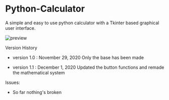 # Python-Calculator
A simple and easy to use python calculator with a Tkinter based graphical user interface.

![preview](https://user-images.githubusercontent.com/43041149/100729482-689f2480-33fb-11eb-952b-599c8ef710a9.png)

Version History
  - version 1.0 : November 29, 2020
    Only the base has been made

  - version 1.1 :  December 1, 2020
    Updated the button functions and remade the mathematical system
 
 Issues:
  - So far nothing's broken